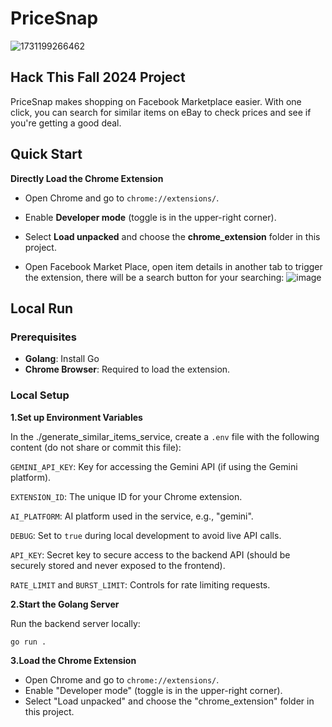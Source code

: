 # PriceSnap

![1731199266462](https://github.com/user-attachments/assets/a2c0d6e7-b552-4e6a-b21d-9b4424c93a91)


## Hack This Fall 2024 Project

PriceSnap makes shopping on Facebook Marketplace easier. With one click, you can search for similar items on eBay to check prices and see if you're getting a good deal.

## Quick Start

**Directly Load the Chrome Extension**

- Open Chrome and go to `chrome://extensions/`.

- Enable **Developer mode** (toggle is in the upper-right corner).

- Select **Load unpacked** and choose the **chrome_extension** folder in this project.
  
- Open Facebook Market Place, open item details in another tab to trigger the extension, there will be a search button for your searching:
  ![image](https://github.com/user-attachments/assets/102711ad-1c4e-4173-b4c5-5ee4d6704142)


  

## Local Run

### Prerequisites

- **Golang**: Install Go 
- **Chrome Browser**: Required to load the extension.

### Local Setup

**1.Set up Environment Variables**

In the ./generate_similar_items_service, create a `.env` file with the following content (do not share or commit this file):

`GEMINI_API_KEY`: Key for accessing the Gemini API (if using the Gemini platform).

`EXTENSION_ID`: The unique ID for your Chrome extension.

`AI_PLATFORM`: AI platform used in the service, e.g., "gemini".

`DEBUG`: Set to `true` during local development to avoid live API calls.

`API_KEY`: Secret key to secure access to the backend API (should be securely stored and never exposed to the frontend).

`RATE_LIMIT` and `BURST_LIMIT`: Controls for rate limiting requests.

**2.Start the Golang Server**

Run the backend server locally:

```
go run .
```

**3.Load the Chrome Extension**

- Open Chrome and go to `chrome://extensions/`.
- Enable "Developer mode" (toggle is in the upper-right corner).
- Select "Load unpacked" and choose the "chrome_extension" folder in this project.
